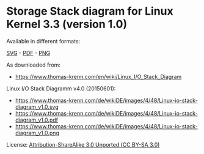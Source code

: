 # Storage Stack diagram for Linux Kernel 3.3 (version 1.0)

Available in different formats:

[SVG](Linux-io-stack-diagram_v1.0.svg) - [PDF](Linux-io-stack-diagram_v1.0.pdf) - [PNG](Linux-io-stack-diagram_v1.0.png)

As downloaded from:

- <https://www.thomas-krenn.com/en/wiki/Linux_I/O_Stack_Diagram>

Linux I/O Stack Diagramm v4.0 (20150601):

- <https://www.thomas-krenn.com/de/wikiDE/images/4/48/Linux-io-stack-diagram_v1.0.svg>
- <https://www.thomas-krenn.com/de/wikiDE/images/4/48/Linux-io-stack-diagram_v1.0.pdf>
- <https://www.thomas-krenn.com/de/wikiDE/images/4/48/Linux-io-stack-diagram_v1.0.png>

License: [Attribution-ShareAlike 3.0 Unported (CC BY-SA 3.0)](https://creativecommons.org/licenses/by-sa/3.0/)

